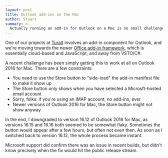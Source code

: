 ```yaml
---
layout: post
title: Outlook add-ins on the Mac
author: Stuart
summary: >-
  Actually running an add-in for Outlook on a Mac is no small challenge
---
```


One of our projects at [Turalt](https://turalt.com) involves an add-in component for Outlook, 
and we're moving towards the newer [Office add-in framework](https://docs.microsoft.com/en-us/office/dev/add-ins/overview/office-add-ins), 
which is essentially cloud-based and JavaScript, and away from VSTO/C#.

A recent challenge has been simply getting this to work at all on Outlook 2016 for Mac. There are a 
few constraints:

 * You need to use the Store button to "side-load" the add-in manifest file to make it show up
 * The Store button only shows when you have selected a Microsft-hosted email account
 * Sorry, folks: if you're using an IMAP account, no add-ins, ever
 * Newer versions of Outlook 2016 for Mac, the Store button might not show anyway

In the end, I downgraded to version 16.12 of Outlook 2016 for Mac, as versions 16.15 and 16.16 both
seemed to be somewhat flaky. Sometimes the button would appear after a few hours, but often not 
even then. As soon as I switched back to version 16.12, the whole process became instant. 

Microsoft support did confirm there was an issue in recent builds, but didn't know precisely 
when the fix would hit the public release stream.
